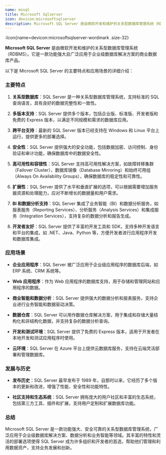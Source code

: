 ```yaml
---
name: mssql
title: Microsoft Sqlserver
icon: devicon:microsoftsqlserver
description: Microsoft SQL Server 是由微软开发和维护的关系型数据库管理系统（RDBMS）。它是一款功能强大且广泛应用于企业级数据库解决方案的商业数据库产品。
---
```


:Icon{name=devicon:microsoftsqlserver-wordmark .size-32}

**Microsoft SQL Server** 是由微软开发和维护的关系型数据库管理系统（RDBMS）。它是一款功能强大且广泛应用于企业级数据库解决方案的商业数据库产品。

以下是 Microsoft SQL Server 的主要特点和应用场景的详细介绍：

### 主要特点

1. **关系型数据库**：SQL Server 是一种关系型数据库管理系统，支持标准的 SQL 查询语言，具有良好的数据完整性和一致性。

2. **多版本支持**：SQL Server 提供多个版本，包括企业版、标准版、开发者版和免费的 Express 版本，以满足不同规模和需求的数据库应用。

3. **跨平台支持**：最新的 SQL Server 版本已经支持在 Windows 和 Linux 平台上运行，提供更多的部署选择。

4. **安全性**：SQL Server 提供强大的安全功能，包括数据加密、访问控制、身份验证和审计功能，确保数据库中的数据安全性。

5. **高可用性和容错性**：SQL Server 支持高可用性解决方案，如故障转移集群（Failover Cluster）、数据库镜像（Database Mirroring）和始终可用组（Always On Availability Groups），确保数据库的稳定性和可靠性。

6. **扩展性**：SQL Server 提供了水平和垂直扩展的选项，可以根据需要增加服务器资源和处理能力，应对不断增长的数据量和用户需求。

7. **BI 和数据分析支持**：SQL Server 集成了业务智能（BI）和数据分析服务，如报表服务（Reporting Services）、分析服务（Analysis Services）和集成服务（Integration Services），支持复杂的数据分析和报告生成。

8. **开发者友好**：SQL Server 提供了丰富的开发工具和 SDK，支持多种开发语言和平台的集成，如 .NET、Java、Python 等，方便开发者进行应用程序开发和数据库集成。

### 应用场景

- **企业应用程序**：SQL Server 被广泛应用于企业级应用程序的数据库后端，如 ERP 系统、CRM 系统等。

- **Web 应用程序**：作为 Web 应用程序的数据库支持，用于存储和管理网站和应用程序的数据。

- **商业智能和数据分析**：SQL Server 提供强大的数据分析和报表服务，支持企业进行业务智能和数据驱动决策。

- **数据仓库**：SQL Server 可以用作数据仓库解决方案，用于集成和存储大量结构化和非结构化数据，并支持复杂的数据分析查询。

- **开发和测试环境**：SQL Server 提供了免费的 Express 版本，适用于开发者在本地开发和测试应用程序时使用。

- **云环境**：SQL Server 在 Azure 平台上提供云数据库服务，支持在云端灵活部署和管理数据库。

### 发展与历史

- **发布历史**：SQL Server 最早发布于 1989 年，自那时以来，它经历了多个版本的更新和改进，增强了性能、安全性和功能特性。

- **社区支持和生态系统**：SQL Server 拥有庞大的用户社区和丰富的生态系统，包括第三方工具、插件和扩展，支持用户定制和扩展数据库功能。

### 总结

Microsoft SQL Server 是一款功能强大、安全可靠的关系型数据库管理系统，广泛应用于企业级数据库解决方案、数据分析和业务智能等领域。其丰富的特性和灵活的部署选项使得 SQL Server 成为许多组织和开发者的首选，帮助他们管理和利用数据资产，支持业务发展和创新。
